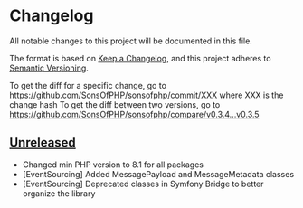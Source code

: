 # Changelog

All notable changes to this project will be documented in this file.

The format is based on [Keep a Changelog](https://keepachangelog.com/en/1.0.0/),
and this project adheres to [Semantic Versioning](https://semver.org/spec/v2.0.0.html).

To get the diff for a specific change, go to https://github.com/SonsOfPHP/sonsofphp/commit/XXX where XXX is the change hash
To get the diff between two versions, go to https://github.com/SonsOfPHP/sonsofphp/compare/v0.3.4...v0.3.5

<!--
Please Use (and keep them organized in this order as well):
 - Added for new features.
 - Changed for changes in existing functionality.
 - Deprecated for soon-to-be removed features.
 - Removed for now removed features.
 - Fixed for any bug fixes.
 - Security in case of vulnerabilities.

Examples:
* [PR #69](https://github.com/SonsOfPHP/sonsofphp/pull/69) Added new feature
-->

## [Unreleased]

* Changed min PHP version to 8.1 for all packages
* [EventSourcing] Added MessagePayload and MessageMetadata classes
* [EventSourcing] Deprecated classes in Symfony Bridge to better organize the library

[Unreleased]: https://github.com/SonsOfPHP/sonsofphp/compare/v0.3.5...HEAD
[0.3.4]: https://github.com/SonsOfPHP/sonsofphp/compare/v0.3.4...v0.3.5
